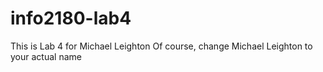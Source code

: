 # info2180-lab4

This is Lab 4 for Michael Leighton
Of course, change Michael Leighton to your actual name